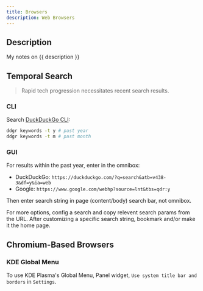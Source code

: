 ```yaml
---
title: Browsers
description: Web Browsers
---
```


## Description

My notes on {{ description }}

## Temporal Search

> Rapid tech progression necessitates recent search results.

### CLI

Search [DuckDuckGo CLI](../apps/ddgr.md):

```bash
ddgr keywords -t y # past year
ddgr keywords -t m # past month
```

### GUI

For results within the past year, enter in the omnibox:

- DuckDuckGo: `https://duckduckgo.com/?q=search&atb=v438-3&df=y&ia=web`
- Google: `https://www.google.com/webhp?source=lnt&tbs=qdr:y`

Then enter search string in page (content/body) search bar, not omnibox.

For more options, config a search and copy relevent search params from the URL.  After customizing a specific search string, bookmark and/or make it the home page.

## Chromium-Based Browsers

### KDE Global Menu

To use KDE Plasma's Global Menu, Panel widget, `Use system title bar and borders` in `Settings`.

